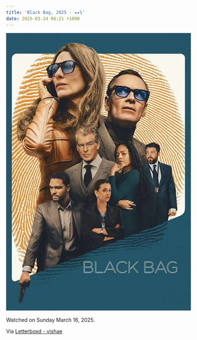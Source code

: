 ```yaml
---
title: 'Black Bag, 2025 - ★★½'
date: 2025-03-24 06:21 +1000
---
```


![Black Bag Movie Poster](/assets/2025/03/black-bag-movie-poster.jpg)

Watched on Sunday March 16, 2025.

Via [Letterboxd - vishae](https://letterboxd.com/vishae/film/black-bag-2025/)